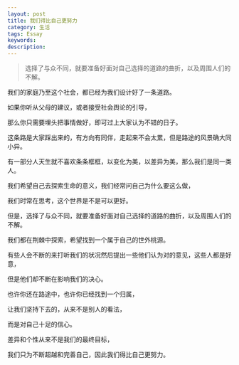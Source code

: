 ```yaml
---
layout: post
title: 我们得比自己更努力
category: 生活
tags: Essay
keywords: 
description: 
---
```


> 选择了与众不同，就要准备好面对自己选择的道路的曲折，以及周围人们的不解。

我们的家庭乃至这个社会，都已经为我们设计好了一条道路。


如果你听从父母的建议，或者接受社会舆论的引导，


那么你只需要埋头把事情做好，即可过上大家认为不错的日子。


这条路是大家踩出来的，有方向有同伴，走起来不会太累，但是路途的风景确大同小异。


有一部分人天生就不喜欢条条框框，以变化为美，以差异为美，那么我们是同一类人。


我们希望自己去探索生命的意义，我们经常问自己为什么要这么做，


我们时常在思考，这个世界是不是可以更好。


但是，选择了与众不同，就要准备好面对自己选择的道路的曲折，以及周围人们的不解。


我们都在荆棘中探索，希望找到一个属于自己的世外桃源。


有些人会不断的来打听我们的状况然后提出一些他们认为对的意见，这些人都是好意，


但是他们却不断在影响我们的决心。


也许你还在路途中，也许你已经找到一个归属，


让我们坚持下去的，从来不是别人的看法，


而是对自己十足的信心。


差异和个性从来不是我们的最终目标，


我们只为不断超越和完善自己，因此我们得比自己更努力。